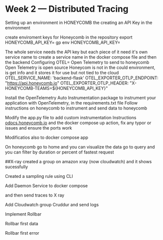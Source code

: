 # Week 2 — Distributed Tracing

Setting up an environment in HONEYCOMB the creating an API Key in the environment 

create enviroment keys for Honeycomb in the repository 
export HONEYCOMB_API_KEY=
gp env HONEYCOMB_API_KEY=

The whole service needs the API key but each piece of it need it's own service name 
to create a service name in the docker compose file and then the backend 
Configuring OTEL= Open Telemetry to send to honeycomb 
Open Telemetry is open source 
Honeycom is not in the could environment, is get info and it stores it for use but not tied to the cloud
      OTEL_SERVICE_NAME: 'backend-flask'
      OTEL_EXPORTER_OTLP_ENDPOINT: "https://api.honeycomb.io"
      OTEL_EXPORTER_OTLP_HEADER: "X-HONEYCOMB-TEAMS=${HONEYCOMB_API_KEY}"

Install the OpenTelemetry Auto Instrumentation package to instrument your application with OpenTelemetry, in the requirements.txt file
Follow instructions on honeycomb to instrument and send data to honeycomb

Modify the app.py file to add custom instrumentation 
Instructions [odocs.honeycomb.io](https://docs.honeycomb.io/send-data/python/opentelemetry-sdk/) and the docker compose up action, fix any typor or issues and ensure the ports work 

Modificatios also to docker compose app 

On honeycomb go to home and you can visualize the data 
go to query and you can filter by duration or percent of fastest request 

##X-ray 
created a group on amazon xray (now cloudwatch) and it shows sucessfully 

Created a sampling rule using CLI 

Add Daemon Service to docker compose 

and then send traces to X ray 

Add Cloudwatch group Cruddur and send logs 

Implement Rollbar 

Rollbar first data 

Rollbar first error
